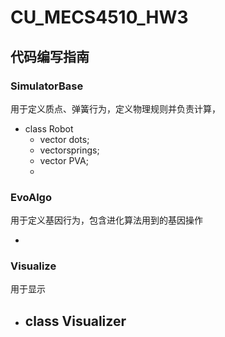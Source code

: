 # CU_MECS4510_HW3

## 代码编写指南

### SimulatorBase

用于定义质点、弹簧行为，定义物理规则并负责计算，

- class Robot
  - vector<double> dots;
  - vector<double>springs;
  - vector<double> PVA;
  - 

### EvoAlgo

用于定义基因行为，包含进化算法用到的基因操作

- 



### Visualize

用于显示

- class Visualizer
  - 

